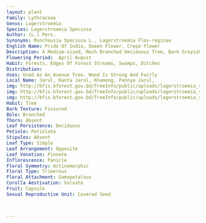 ```yaml
---
layout: plant
Family: Lythraceae
Genus: Lagerstroemia
Species: Lagerstroemia Speciosa
Author: (L.) Pers.
Synonyms: Munchausia Speciosa L., Lagerstroemia Flos-reginae
English Name: Pride Of India, Queen Flower, Crepe Flower
Description: A Medium-sized, Much Branched Deciduous Tree, Bark Greyish To Brown, Smooth, Peeling Off In Thin Irregular Flakes, Blaze Whitish. Leaves Opposite, Elliptic Or Oblong-lanceolate, 8.5-20.0 Ã— 3.0-7.5 Cm, Acuminate At The Apex, Acute To Rounded At The Base, Glabrous And Finely Reticulate On Both Surfaces, Lateral Nerves 8-12 On Either Half, Prominent Beneath, Petioles 5-9 Mm Long, Stout. Inflorescence A Terminal Panicle, 14.0-35.5 Cm Long, Ultimate Branches 1 To 3-flowered. Flowers Large, Showy, Mauve-purple, 5-7 Cm Across, Pedicels Pubescent, Thickened Upwards And Auriculated Below The Middle. Calyx Tube Turbinate, Covered With White Or Ferruginous Tomentum, Ribbed With 12-14 Prominent Stout Ridges, Sepals 7-8 Ã— 4.5-5.0 Mm, Spreading In Fruits, Woody, Appendages Minute, Thick. Petals 2.5-4.0 Ã— 2.0-2.5 Cm, Suborbicular Or Rotund-ovate, Clawed, Claw 5-6 Mm Long. Stamens All Equal, Shorter Than The Styles. Ovary 6 Mm In Diameter, Ovules Numerous, Ascending, Styles Long, Stigmas Capitate. Fruit A Capsule, Ellipsoid Or Subglobose, 1.5-2.0 Cm In Diameter, Smooth, Seated On Accrescent Woody, Ribbed Calyx Tube, 5 To 6-valved. Seeds Triangular, Pale Brown, Laterally Expanded Into An Oblong Wing.
Flowering Period:  April-August
Habit: Forests, Edges Of Forest Streams, Swamps, Ditches 
Distribution: 
Uses: Used As An Avenue Tree. Wood Is Strong And Fairly 
Local Name: Jarul, Kanta Jarul, Khamong, Pannya Jarul, 
img: http://bfis.bforest.gov.bd/TreeInfo/public/uploads/lagerstroemia_speciosa_2.jpg
img: http://bfis.bforest.gov.bd/TreeInfo/public/uploads/lagerstroemia_speciosa.jpg
img: http://bfis.bforest.gov.bd/TreeInfo/public/uploads/lagerstroemia_speciosa1.jpg
Habit: Tree
Bark Texture: Fissured
Bole: Branched
Thorn: Absent
Leaf Persistence: Deciduous
Petiole: Petiolate
Stipules: Absent
Leaf Type: Simple
Leaf Arrangement: Opposite
Leaf Venation: Pinnate
Inflorescence: Panicle
Floral Symmetry: Actinomorphic
Floral Type: Trimerous
Floral Attachment: Gamopetalous
Corolla Aestivation: Valvate
Fruit: Capsule
Sexual Reproductive Unit: Covered Seed



---
```


